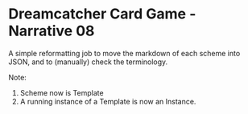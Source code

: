
# Dreamcatcher Card Game - Narrative 08

A simple reformatting job to move the markdown of each scheme into JSON, and to (manually) check the terminology.

Note:

1. Scheme now is Template
2. A running instance of a Template is now an Instance.


